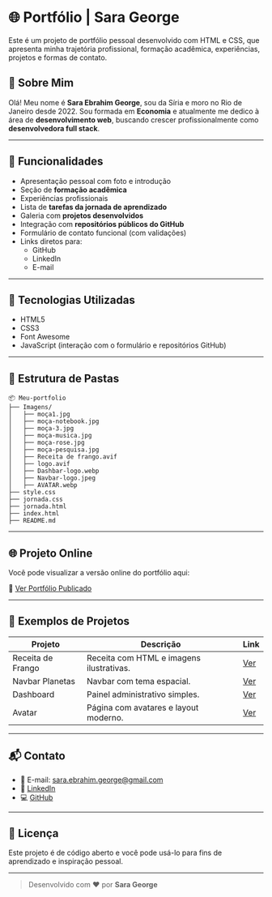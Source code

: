 # 🌐 Portfólio | Sara George

Este é um projeto de portfólio pessoal desenvolvido com HTML e CSS, que apresenta minha trajetória profissional, formação acadêmica, experiências, projetos e formas de contato.

## 🧠 Sobre Mim

Olá! Meu nome é **Sara Ebrahim George**, sou da Síria e moro no Rio de Janeiro desde 2022. Sou formada em **Economia** e atualmente me dedico à área de **desenvolvimento web**, buscando crescer profissionalmente como **desenvolvedora full stack**.

---

## 🔎 Funcionalidades

- Apresentação pessoal com foto e introdução
- Seção de **formação acadêmica**
- Experiências profissionais
- Lista de **tarefas da jornada de aprendizado**
- Galeria com **projetos desenvolvidos**
- Integração com **repositórios públicos do GitHub**
- Formulário de contato funcional (com validações)
- Links diretos para:
  - GitHub
  - LinkedIn
  - E-mail

---

## 🚀 Tecnologias Utilizadas

- HTML5
- CSS3
- Font Awesome
- JavaScript (interação com o formulário e repositórios GitHub)

---

## 📁 Estrutura de Pastas

```plaintext
📦 Meu-portfolio
├── Imagens/
│   ├── moça1.jpg
│   ├── moça-notebook.jpg
│   ├── moça-3.jpg
│   ├── moça-musica.jpg
│   ├── moça-rose.jpg
│   ├── moça-pesquisa.jpg
│   ├── Receita de frango.avif
│   ├── logo.avif
│   ├── Dashbar-logo.webp
│   ├── Navbar-logo.jpeg
│   ├── AVATAR.webp
├── style.css
├── jornada.css
├── jornada.html
├── index.html
├── README.md
```
---


## 🌐 Projeto Online

Você pode visualizar a versão online do portfólio aqui:

🔗 [Ver Portfólio Publicado](https://sara-source01.github.io/Meu-portfolio/)

---

## 🧪 Exemplos de Projetos

| Projeto | Descrição | Link |
|--------|-----------|------|
| Receita de Frango | Receita com HTML e imagens ilustrativas. | [Ver](https://sara-source01.github.io/Receita-de-frango-HTML/) |
| Navbar Planetas | Navbar com tema espacial. | [Ver](https://sara-source01.github.io/Navbar-planetas/) |
| Dashboard | Painel administrativo simples. | [Ver](https://sara-source01.github.io/Dashboard/) |
| Avatar | Página com avatares e layout moderno. | [Ver](https://sara-source01.github.io/Avatar-Projeto/) |

---

## 📬 Contato

- 📧 E-mail: sara.ebrahim.george@gmail.com  
- 💼 [LinkedIn](https://linkedin.com/in/sara-ebrahim-george-24759b324)  
- 💻 [GitHub](https://github.com/Sara-source01)

---

## 📃 Licença

Este projeto é de código aberto e você pode usá-lo para fins de aprendizado e inspiração pessoal.

---

> Desenvolvido com ❤️ por **Sara George**
